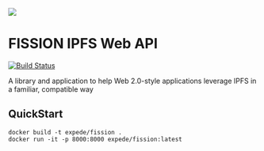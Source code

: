 ![](https://github.com/fission-suite/ipfs-api/raw/master/assets/logo.png?sanitize=true)

# FISSION IPFS Web API

[![Build Status](https://travis-ci.org/fission-suite/ipfs-api.svg?branch=master)](https://travis-ci.org/fission-suite/ipfs-api)

A library and application to help Web 2.0-style applications leverage IPFS
in a familiar, compatible way

## QuickStart

```shell
docker build -t expede/fission .
docker run -it -p 8000:8000 expede/fission:latest
```

